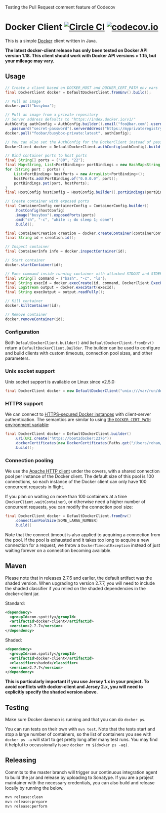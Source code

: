 Testing the Pull Request comment feature of Codecov

# Docker Client [![Circle CI](https://circleci.com/gh/spotify/docker-client.png?style=badge)](https://circleci.com/gh/spotify/docker-client) [![codecov.io](https://codecov.io/github/spotify/docker-client/coverage.svg?branch=master)](https://codecov.io/github/spotify/docker-client?branch=master)


This is a simple [Docker](https://github.com/docker/docker) client written in Java.

**The latest docker-client release has only been tested on Docker API version 1.18. This client
should work with Docker API versions > 1.15, but your mileage may vary.**

## Usage


```java
// Create a client based on DOCKER_HOST and DOCKER_CERT_PATH env vars
final DockerClient docker = DefaultDockerClient.fromEnv().build();

// Pull an image
docker.pull("busybox");

// Pull an image from a private repository
// Server address defaults to "https://index.docker.io/v1/"
AuthConfig authConfig = AuthConfig.builder().email("foo@bar.com").username("foobar")
  .password("secret-password").serverAddress("https://myprivateregistry.com/v1/").build();
docker.pull("foobar/busybox-private:latest", authConfig);

// You can also set the AuthConfig for the DockerClient instead of passing everytime you call pull()
DockerClient docker = DefaultDockerClient.authConfig(authConfig).build();

// Bind container ports to host ports
final String[] ports = {"80", "22"};
final Map<String, List<PortBinding>> portBindings = new HashMap<String, List<PortBinding>>();
for (String port : ports) {
    List<PortBinding> hostPorts = new ArrayList<PortBinding>();
    hostPorts.add(PortBinding.of("0.0.0.0", port));
    portBindings.put(port, hostPorts);
}
final HostConfig hostConfig = HostConfig.builder().portBindings(portBindings).build();

// Create container with exposed ports
final ContainerConfig containerConfig = ContainerConfig.builder()
    .hostConfig(hostConfig)
    .image("busybox").exposedPorts(ports)
    .cmd("sh", "-c", "while :; do sleep 1; done")
    .build();

final ContainerCreation creation = docker.createContainer(containerConfig);
final String id = creation.id();

// Inspect container
final ContainerInfo info = docker.inspectContainer(id);

// Start container
docker.startContainer(id);

// Exec command inside running container with attached STDOUT and STDERR
final String[] command = {"bash", "-c", "ls"};
final String execId = docker.execCreate(id, command, DockerClient.ExecParameter.STDOUT, DockerClient.ExecParameter.STDERR);
final LogStream output = docker.execStart(execId);
final String execOutput = output.readFully();

// Kill container
docker.killContainer(id);

// Remove container
docker.removeContainer(id);
```

### Configuration

Both `DefaultDockerClient.builder()` and `DefaultDockerClient.fromEnv()` return a
`DefaultDockerClient.Builder`. The builder can be used to configure and build clients with custom
timeouts, connection pool sizes, and other parameters.

### Unix socket support

Unix socket support is available on Linux since v2.5.0:

```java
final DockerClient docker = new DefaultDockerClient("unix:///var/run/docker.sock");
```

### HTTPS support

We can connect to [HTTPS-secured Docker instances](https://docs.docker.com/articles/https/)
with client-server authentication. The semantics are similar to using [the `DOCKER_CERT_PATH`
environment variable](https://docs.docker.com/articles/https/#client-modes):

```java
final DockerClient docker = DefaultDockerClient.builder()
    .uri(URI.create("https://boot2docker:2376"))
    .dockerCertificates(new DockerCertificates(Paths.get("/Users/rohan/.docker/boot2docker-vm/")))
    .build();
```

### Connection pooling

We use the [Apache HTTP client](https://hc.apache.org/) under the covers, with a shared connection
pool per instance of the Docker client. The default size of this pool is 100 connections, so each
instance of the Docker client can only have 100 concurrent requests in flight.

If you plan on waiting on more than 100 containers at a time (`DockerClient.waitContainer`), or
otherwise need a higher number of concurrent requests, you can modify the connection pool size:

```java
final DockerClient docker = DefaultDockerClient.fromEnv()
    .connectionPoolSize(SOME_LARGE_NUMBER)
    .build()
```

Note that the connect timeout is also applied to acquiring a connection from the pool. If the pool
is exhausted and it takes too long to acquire a new connection for a request, we throw a
`DockerTimeoutException` instead of just waiting forever on a connection becoming available.

## Maven


Please note that in releases 2.7.6 and earlier, the default artifact was the shaded version.
When upgrading to version 2.7.7, you will need to include the shaded classifier if you relied on
the shaded dependencies in the docker-client jar.

Standard:

```xml
<dependency>
  <groupId>com.spotify</groupId>
  <artifactId>docker-client</artifactId>
  <version>2.7.7</version>
</dependency>
```

Shaded:

```xml
<dependency>
  <groupId>com.spotify</groupId>
  <artifactId>docker-client</artifactId>
  <classifier>shaded</classifier>
  <version>2.7.7</version>
</dependency>
```

**This is particularly important if you use Jersey 1.x in your project. To avoid conflicts with
docker-client and Jersey 2.x, you will need to explicitly specify the shaded version above.**


## Testing

Make sure Docker daemon is running and that you can do `docker ps`.

You can run tests on their own with `mvn test`. Note that the tests start and stop a large number of
containers, so the list of containers you see with `docker ps -a` will start to get pretty long
after many test runs. You may find it helpful to occassionally issue `docker rm $(docker ps -aq)`.

## Releasing


Commits to the master branch will trigger our continuous integration agent to build the jar and
release by uploading to Sonatype. If you are a project maintainer with the necessary credentials,
you can also build and release locally by running the below.

```sh
mvn release:clean
mvn release:prepare
mvn release:perform
```
